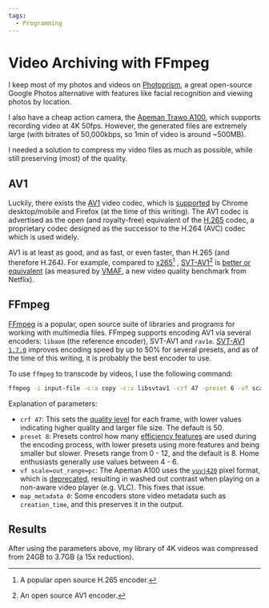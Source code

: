 ```yaml
---
tags:
  - Programming
---
```


# Video Archiving with FFmpeg

I keep most of my photos and videos on [Photoprism](2022-11-26-photoprism-google-photos.md), a great open-source Google Photos alternative with features like facial recognition and viewing photos by location.

I also have a cheap action camera, the [Apeman Trawo A100][apeman], which supports recording video at 4K 50fps. However, the generated files are extremely large (with bitrates of 50,000kbps, so 1min of video is around ~500MB).

I needed a solution to compress my video files as much as possible, while still preserving (most) of the quality.

## AV1

Luckily, there exists the [AV1][av1] video codec, which is [supported][av1-support] by Chrome desktop/mobile and Firefox (at the time of this writing). The AV1 codec is advertised as the open (and royalty-free) equivalent of the [H.265][h265] codec, a proprietary codec designed as the successor to the H.264 (AVC) codec which is used widely.

AV1 is at least as good, and as fast, or even faster, than H.265 (and therefore H.264). For example, compared to [x265][x265][^x265] , [SVT-AV1][svt-av1][^svt-av1] is [better or equivalent][av1-benchmark] (as measured by [VMAF][vmaf], a new video quality benchmark from Netflix).

## FFmpeg

[FFmpeg][ffmpeg] is a popular, open source suite of libraries and programs for working with multimedia files. FFmpeg supports encoding AV1 via several encoders: `libaom` (the reference encoder), SVT-AV1 and `rav1e`. [SVT-AV1 `1.7.0`][svt-1.7.0] improves encoding speed by up to 50% for several presets, and as of the time of this writing, it is probably the best encoder to use.

To use `ffmpeg` to transcode by videos, I use the following command:

```bash
ffmpeg -i input-file -c:a copy -c:v libsvtav1 -crf 47 -preset 6 -vf scale=out_range=pc -map_metadata 0 output-file
```

Explanation of parameters:

- `crf 47`: This sets the [quality level][crf] for each frame, with lower values indicating higher quality and larger file size. The default is 50.
- `preset 8`: Presets control how many [efficiency features][presets] are used during the encoding process, with lower presets using more features and being smaller but slower. Presets range from 0 - 12, and the default is 8. Home enthusiasts generally use values between 4 - 6.
- `vf scale=out_range=pc`: The Apeman A100 uses the [`yuvj420`][yuvj] pixel format, which is [deprecated][scaling], resulting in washed out contrast when playing on a non-aware video player (e.g. VLC). This fixes that issue.
- `map_metadata 0`: Some encoders store video metadata such as `creation_time`, and this preserves it in the output.

## Results

After using the parameters above, my library of 4K videos was compressed from 24GB to 3.7GB (a 15x reduction).

[^x265]: A popular open source H.265 encoder.
[^svt-av1]: An open source AV1 encoder.

[apeman]: https://thetechnologyman.com/apeman-trawo-a100-action-camera-review-4k-50-fps-vs-gopro/
[av1]: https://en.wikipedia.org/wiki/AV1
[av1-support]: https://caniuse.com/av1
[h265]: https://en.wikipedia.org/wiki/High_Efficiency_Video_Coding
[av1-benchmark]: https://medium.com/@ewoutterhoeven/av1-is-ready-for-prime-time-svt-av1-beats-x265-and-libvpx-in-quality-bitrate-and-speed-31c1960703db
[vmaf]: https://scribe.rip/netflix-techblog/toward-a-practical-perceptual-video-quality-metric-653f208b9652
[x265]: https://en.wikipedia.org/wiki/X265
[SVT-AV1]: https://gitlab.com/AOMediaCodec/SVT-AV1
[ffmpeg]: https://ffmpeg.org/
[ffmpeg-av1]: https://trac.ffmpeg.org/wiki/Encode/AV1
[svt-1.7.0]: https://gitlab.com/AOMediaCodec/SVT-AV1/-/releases/v1.7.0
[crf]: https://trac.ffmpeg.org/wiki/Encode/AV1#CRF
[scaling]: http://trac.ffmpeg.org/wiki/Scaling
[yuvj]: https://trac.ffmpeg.org/ticket/225
[presets]: https://gitlab.com/AOMediaCodec/SVT-AV1/-/blob/master/Docs/CommonQuestions.md#what-presets-do